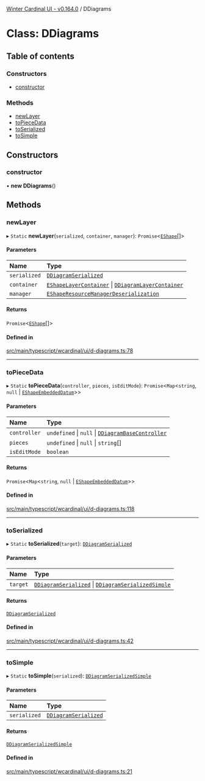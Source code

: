 [Winter Cardinal UI - v0.164.0](../index.md) / DDiagrams

# Class: DDiagrams

## Table of contents

### Constructors

- [constructor](DDiagrams.md#constructor)

### Methods

- [newLayer](DDiagrams.md#newlayer)
- [toPieceData](DDiagrams.md#topiecedata)
- [toSerialized](DDiagrams.md#toserialized)
- [toSimple](DDiagrams.md#tosimple)

## Constructors

### constructor

• **new DDiagrams**()

## Methods

### newLayer

▸ `Static` **newLayer**(`serialized`, `container`, `manager`): `Promise`<[`EShape`](../interfaces/EShape.md)[]\>

#### Parameters

| Name | Type |
| :------ | :------ |
| `serialized` | [`DDiagramSerialized`](../interfaces/DDiagramSerialized.md) |
| `container` | [`EShapeLayerContainer`](../interfaces/EShapeLayerContainer.md) \| [`DDiagramLayerContainer`](DDiagramLayerContainer.md) |
| `manager` | [`EShapeResourceManagerDeserialization`](EShapeResourceManagerDeserialization.md) |

#### Returns

`Promise`<[`EShape`](../interfaces/EShape.md)[]\>

#### Defined in

[src/main/typescript/wcardinal/ui/d-diagrams.ts:78](https://github.com/winter-cardinal/winter-cardinal-ui/blob/v0.164.0/src/main/typescript/wcardinal/ui/d-diagrams.ts#L78)

___

### toPieceData

▸ `Static` **toPieceData**(`controller`, `pieces`, `isEditMode`): `Promise`<`Map`<`string`, ``null`` \| [`EShapeEmbeddedDatum`](EShapeEmbeddedDatum.md)\>\>

#### Parameters

| Name | Type |
| :------ | :------ |
| `controller` | `undefined` \| ``null`` \| [`DDiagramBaseController`](../interfaces/DDiagramBaseController.md) |
| `pieces` | `undefined` \| ``null`` \| `string`[] |
| `isEditMode` | `boolean` |

#### Returns

`Promise`<`Map`<`string`, ``null`` \| [`EShapeEmbeddedDatum`](EShapeEmbeddedDatum.md)\>\>

#### Defined in

[src/main/typescript/wcardinal/ui/d-diagrams.ts:118](https://github.com/winter-cardinal/winter-cardinal-ui/blob/v0.164.0/src/main/typescript/wcardinal/ui/d-diagrams.ts#L118)

___

### toSerialized

▸ `Static` **toSerialized**(`target`): [`DDiagramSerialized`](../interfaces/DDiagramSerialized.md)

#### Parameters

| Name | Type |
| :------ | :------ |
| `target` | [`DDiagramSerialized`](../interfaces/DDiagramSerialized.md) \| [`DDiagramSerializedSimple`](../interfaces/DDiagramSerializedSimple.md) |

#### Returns

[`DDiagramSerialized`](../interfaces/DDiagramSerialized.md)

#### Defined in

[src/main/typescript/wcardinal/ui/d-diagrams.ts:42](https://github.com/winter-cardinal/winter-cardinal-ui/blob/v0.164.0/src/main/typescript/wcardinal/ui/d-diagrams.ts#L42)

___

### toSimple

▸ `Static` **toSimple**(`serialized`): [`DDiagramSerializedSimple`](../interfaces/DDiagramSerializedSimple.md)

#### Parameters

| Name | Type |
| :------ | :------ |
| `serialized` | [`DDiagramSerialized`](../interfaces/DDiagramSerialized.md) |

#### Returns

[`DDiagramSerializedSimple`](../interfaces/DDiagramSerializedSimple.md)

#### Defined in

[src/main/typescript/wcardinal/ui/d-diagrams.ts:21](https://github.com/winter-cardinal/winter-cardinal-ui/blob/v0.164.0/src/main/typescript/wcardinal/ui/d-diagrams.ts#L21)
